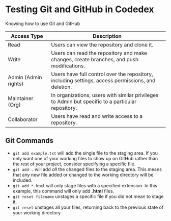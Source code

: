 # Testing Git and GitHub in Codedex

Knowing how to use Git and GitHub

|Access Type|Description|
|---|---|
|Read|Users can view the repository and clone it.|
|Write|Users can read the repository and make changes, create branches, and push modifications.|
|Admin (Admin rights)|Users have full control over the repository, including settings, access permissions, and deletion.|
|Maintainer (Org)|In organizations, users with similar privileges to Admin but specific to a particular repository.|
|Collaborator|Users have read and write access to a repository.|

## Git Commands

- `git add example.txt` will add the single file to the staging area. If you only want one of your working files to show up on GitHub rather than the rest of your project, consider specifying a specific file.
- `git add .` will add _all_ the changed files to the staging area. This means that any new file added or changed to the working directory will be included.
- `git add *.html` will only stage files with a specified extension. In this example, this command will only add **.html** files.
- `git reset filename` unstages a specific file if you did not mean to stage it.
- `git reset` unstages all your files, returning back to the previous state of your working directory.